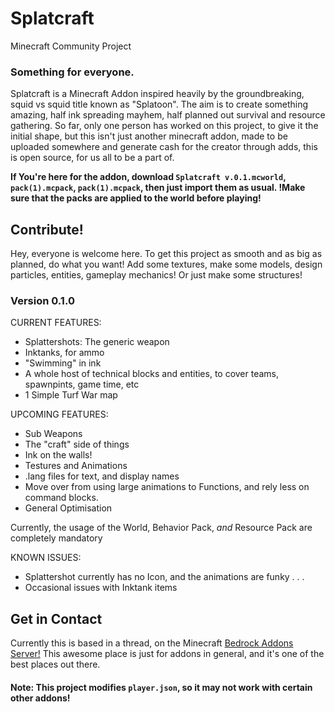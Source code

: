 # Splatcraft
Minecraft Community Project

### Something for everyone.
Splatcraft is a Minecraft Addon inspired heavily by the groundbreaking, squid vs squid title known as "Splatoon". The aim is to create something amazing, half ink spreading mayhem, half planned out survival and resource gathering.
So far, only one person has worked on this project, to give it the initial shape, but this isn't just another minecraft addon, made to be uploaded somewhere and generate cash for the creator through adds, this is open source, for us all to be a part of.

**If You're here for the addon, download `Splatcraft v.0.1.mcworld`, `pack(1).mcpack`, `pack(1).mcpack`, then just import them as usual. !Make sure that the packs are applied to the world before playing!**


## Contribute!

Hey, everyone is welcome here. To get this project as smooth and as big as planned, do what you want! Add some textures, make some models, design particles, entities, gameplay mechanics! Or just make some structures!


### Version 0.1.0

CURRENT FEATURES:

- Splattershots: The generic weapon
- Inktanks, for ammo
- "Swimming" in ink
- A whole host of technical blocks and entities, to cover teams, spawnpints, game time, etc
- 1 Simple Turf War map


UPCOMING FEATURES:

- Sub Weapons
- The "craft" side of things
- Ink on the walls!
- Testures and Animations
- .lang files for text, and display names
- Move over from using large animations to Functions, and rely less on command blocks.
- General Optimisation

Currently, the usage of the World, Behavior Pack, *and* Resource Pack are completely mandatory

KNOWN ISSUES:

- Splattershot currently has no Icon, and the animations are funky . . .
- Occasional issues with Inktank items


## Get in Contact

Currently this is based in a thread, on the Minecraft [Bedrock Addons Server!](https://discord.gg/W2t4rkjn) This awesome place is just for addons in general, and it's one of the best places out there.


#### Note: This project modifies `player.json`, so it may not work with certain other addons!
